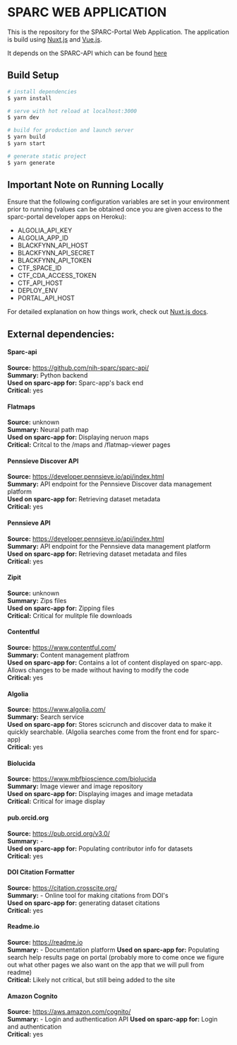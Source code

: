 # SPARC WEB APPLICATION
This is the repository for the SPARC-Portal Web Application. The application is build using [Nuxt.js](https://nuxtjs.org) and [Vue.js](https://vuejs.org/).

It depends on the SPARC-API which can be found [here](https://github.com/nih-sparc/sparc-api) 

## Build Setup

``` bash
# install dependencies
$ yarn install

# serve with hot reload at localhost:3000
$ yarn dev

# build for production and launch server
$ yarn build
$ yarn start

# generate static project
$ yarn generate
```
## Important Note on Running Locally

Ensure that the following configuration variables are set in your environment prior to running (values can be obtained once you are given access to the sparc-portal developer apps on Heroku):
* ALGOLIA_API_KEY
* ALGOLIA_APP_ID
* BLACKFYNN_API_HOST
* BLACKFYNN_API_SECRET
* BLACKFYNN_API_TOKEN
* CTF_SPACE_ID
* CTF_CDA_ACCESS_TOKEN
* CTF_API_HOST
* DEPLOY_ENV
* PORTAL_API_HOST


For detailed explanation on how things work, check out [Nuxt.js docs](https://nuxtjs.org).

## External dependencies:

#### Sparc-api 
**Source:** https://github.com/nih-sparc/sparc-api/  \
**Summary:** Python backend  \
**Used on sparc-app for:** Sparc-app's back end  \
**Critical:** yes  

#### Flatmaps
**Source:** unknown  \
**Summary:** Neural path map  \
**Used on sparc-app for:** Displaying neruon maps  \
**Critical:** Critcal to the /maps and /flatmap-viewer pages  

#### Pennsieve Discover API
**Source:** https://developer.pennsieve.io/api/index.html  \
**Summary:** API endpoint for the Pennsieve Discover data management platform  \
**Used on sparc-app for:** Retrieving dataset metadata   \
**Critical:** yes  

#### Pennsieve API
**Source:** https://developer.pennsieve.io/api/index.html  \
**Summary:** API endpoint for the Pennsieve  data management platform  \
**Used on sparc-app for:** Retrieving dataset metadata and files  \
**Critical:** yes  

#### Zipit
**Source:** unknown  \
**Summary:** Zips files  \
**Used on sparc-app for:** Zipping files  \
**Critical:** Critical for mulitple file downloads  

#### Contentful
**Source:** https://www.contentful.com/  \
**Summary:** Content management platfrom  \
**Used on sparc-app for:** Contains a lot of content displayed on sparc-app. Allows changes to be made without having to modify the code  \
**Critical:** yes  

#### Algolia
**Source:** https://www.algolia.com/  \
**Summary:** Search service  \
**Used on sparc-app for:** Stores scicrunch and discover data to make it quickly searchable. (Algolia searches come from the front end for sparc-app)  \
**Critical:** yes  


#### Biolucida 
**Source:** https://www.mbfbioscience.com/biolucida  \
**Summary:** Image viewer and image repository  \
**Used on sparc-app for:** Displaying images and image metadata  \
**Critical:** Critical for image display  

#### pub.orcid.org 
**Source:** https://pub.orcid.org/v3.0/ \
**Summary:** -  \
**Used on sparc-app for:** Populating contributor info for datasets \
**Critical:** yes

#### DOI Citation Formatter
**Source:** https://citation.crosscite.org/ \
**Summary:** - Online tool for making citations from DOI's \
**Used on sparc-app for:** generating dataset citations  \
**Critical:** yes

#### Readme.io
**Source:** https://readme.io \
**Summary:** - Documentation platform
**Used on sparc-app for:** Populating search help results page on portal (probably more to come once we figure out what other pages we also want on the app that we will pull from readme)  \
**Critical:** Likely not critical, but still being added to the site

#### Amazon Cognito
**Source:** https://aws.amazon.com/cognito/ \
**Summary:** - Login and authentication API
**Used on sparc-app for:** Login and authentication  \
**Critical:** yes

